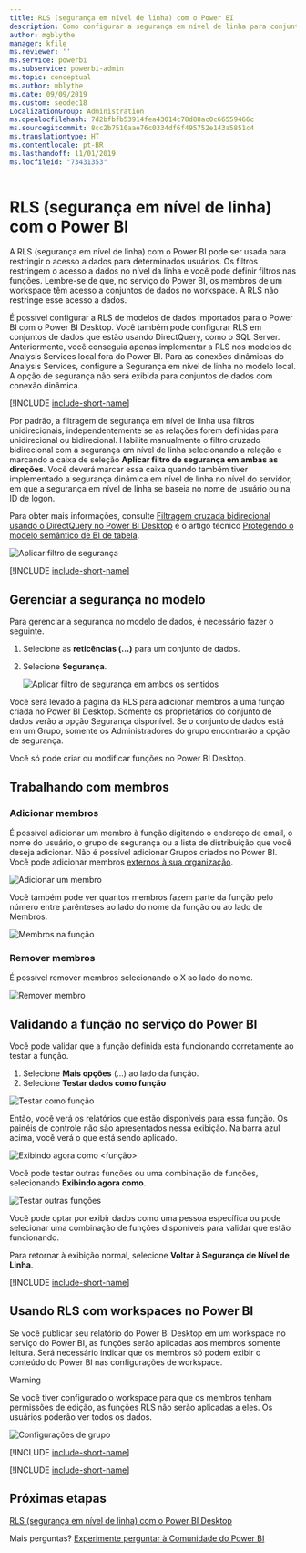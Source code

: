 ```yaml
---
title: RLS (segurança em nível de linha) com o Power BI
description: Como configurar a segurança em nível de linha para conjuntos de dados importados e DirectQuery para o serviço do Power BI.
author: mgblythe
manager: kfile
ms.reviewer: ''
ms.service: powerbi
ms.subservice: powerbi-admin
ms.topic: conceptual
ms.author: mblythe
ms.date: 09/09/2019
ms.custom: seodec18
LocalizationGroup: Administration
ms.openlocfilehash: 7d2bfbfb53914fea43014c78d88ac0c66559466c
ms.sourcegitcommit: 8cc2b7510aae76c0334df6f495752e143a5851c4
ms.translationtype: HT
ms.contentlocale: pt-BR
ms.lasthandoff: 11/01/2019
ms.locfileid: "73431353"
---
```

# <a name="row-level-security-rls-with-power-bi"></a>RLS (segurança em nível de linha) com o Power BI

A RLS (segurança em nível de linha) com o Power BI pode ser usada para restringir o acesso a dados para determinados usuários. Os filtros restringem o acesso a dados no nível da linha e você pode definir filtros nas funções. Lembre-se de que, no serviço do Power BI, os membros de um workspace têm acesso a conjuntos de dados no workspace. A RLS não restringe esse acesso a dados.

É possível configurar a RLS de modelos de dados importados para o Power BI com o Power BI Desktop. Você também pode configurar RLS em conjuntos de dados que estão usando DirectQuery, como o SQL Server. Anteriormente, você conseguia apenas implementar a RLS nos modelos do Analysis Services local fora do Power BI. Para as conexões dinâmicas do Analysis Services, configure a Segurança em nível de linha no modelo local. A opção de segurança não será exibida para conjuntos de dados com conexão dinâmica.

[!INCLUDE [include-short-name](./includes/rls-desktop-define-roles.md)]

Por padrão, a filtragem de segurança em nível de linha usa filtros unidirecionais, independentemente se as relações forem definidas para unidirecional ou bidirecional. Habilite manualmente o filtro cruzado bidirecional com a segurança em nível de linha selecionando a relação e marcando a caixa de seleção **Aplicar filtro de segurança em ambas as direções**. Você deverá marcar essa caixa quando também tiver implementado a segurança dinâmica em nível de linha no nível do servidor, em que a segurança em nível de linha se baseia no nome de usuário ou na ID de logon.

Para obter mais informações, consulte [Filtragem cruzada bidirecional usando o DirectQuery no Power BI Desktop](desktop-bidirectional-filtering.md) e o artigo técnico [Protegendo o modelo semântico de BI de tabela](http://download.microsoft.com/download/D/2/0/D20E1C5F-72EA-4505-9F26-FEF9550EFD44/Securing%20the%20Tabular%20BI%20Semantic%20Model.docx).

![Aplicar filtro de segurança](media/service-admin-rls/rls-apply-security-filter.png)


[!INCLUDE [include-short-name](./includes/rls-desktop-view-as-roles.md)]

## <a name="manage-security-on-your-model"></a>Gerenciar a segurança no modelo

Para gerenciar a segurança no modelo de dados, é necessário fazer o seguinte.

1. Selecione as **reticências (...)** para um conjunto de dados.
2. Selecione **Segurança**.
   
   ![Aplicar filtro de segurança em ambos os sentidos](media/service-admin-rls/rls-security.png)

Você será levado à página da RLS para adicionar membros a uma função criada no Power BI Desktop. Somente os proprietários do conjunto de dados verão a opção Segurança disponível. Se o conjunto de dados está em um Grupo, somente os Administradores do grupo encontrarão a opção de segurança. 

Você só pode criar ou modificar funções no Power BI Desktop.

## <a name="working-with-members"></a>Trabalhando com membros

### <a name="add-members"></a>Adicionar membros

É possível adicionar um membro à função digitando o endereço de email, o nome do usuário, o grupo de segurança ou a lista de distribuição que você deseja adicionar. Não é possível adicionar Grupos criados no Power BI. Você pode adicionar membros [externos à sua organização](whitepaper-azure-b2b-power-bi.md#data-security-for-external-partners).

![Adicionar um membro](media/service-admin-rls/rls-add-member.png)

Você também pode ver quantos membros fazem parte da função pelo número entre parênteses ao lado do nome da função ou ao lado de Membros.

![Membros na função](media/service-admin-rls/rls-member-count.png)

### <a name="remove-members"></a>Remover membros

É possível remover membros selecionando o X ao lado do nome. 

![Remover membro](media/service-admin-rls/rls-remove-member.png)

## <a name="validating-the-role-within-the-power-bi-service"></a>Validando a função no serviço do Power BI

Você pode validar que a função definida está funcionando corretamente ao testar a função. 

1. Selecione **Mais opções** (...) ao lado da função.
2. Selecione **Testar dados como função**

![Testar como função](media/service-admin-rls/rls-test-role.png)

Então, você verá os relatórios que estão disponíveis para essa função. Os painéis de controle não são apresentados nessa exibição. Na barra azul acima, você verá o que está sendo aplicado.

![Exibindo agora como <função>](media/service-admin-rls/rls-test-role2.png)

Você pode testar outras funções ou uma combinação de funções, selecionando **Exibindo agora como**.

![Testar outras funções](media/service-admin-rls/rls-test-role3.png)

Você pode optar por exibir dados como uma pessoa específica ou pode selecionar uma combinação de funções disponíveis para validar que estão funcionando. 

Para retornar à exibição normal, selecione **Voltar à Segurança de Nível de Linha**.

[!INCLUDE [include-short-name](./includes/rls-usernames.md)]

## <a name="using-rls-with-workspaces-in-power-bi"></a>Usando RLS com workspaces no Power BI

Se você publicar seu relatório do Power BI Desktop em um workspace no serviço do Power BI, as funções serão aplicadas aos membros somente leitura. Será necessário indicar que os membros só podem exibir o conteúdo do Power BI nas configurações de workspace.

> [!WARNING]
> Se você tiver configurado o workspace para que os membros tenham permissões de edição, as funções RLS não serão aplicadas a eles. Os usuários poderão ver todos os dados.

![Configurações de grupo](media/service-admin-rls/rls-group-settings.png)

[!INCLUDE [include-short-name](./includes/rls-limitations.md)]

[!INCLUDE [include-short-name](./includes/rls-faq.md)]

## <a name="next-steps"></a>Próximas etapas
[RLS (segurança em nível de linha) com o Power BI Desktop](desktop-rls.md)  

Mais perguntas? [Experimente perguntar à Comunidade do Power BI](http://community.powerbi.com/)
